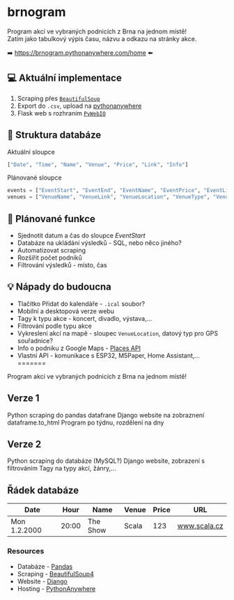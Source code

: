 # brnogram

Program akcí ve vybraných podnicích z Brna na jednom místě!  
Zatím jako tabulkový výpis času, názvu a odkazu na stránky akce.

➡️ https://brnogram.pythonanywhere.com/home ⬅️

## 💻 Aktuální implementace

1. Scraping přes [`BeautifulSoup`](https://beautiful-soup-4.readthedocs.io/en/latest/)
2. Export do `.csv`, upload na [pythonanywhere](https://www.pythonanywhere.com/)
3. Flask web s rozhraním [`PyWebIO`](https://www.pyweb.io/)

## 💾 Struktura databáze

Aktuální sloupce
```python
["Date", "Time", "Name", "Venue", "Price", "Link", "Info"]
```

Plánované sloupce
```python
events = ["EventStart", "EventEnd", "EventName", "EventPrice", "EventLink", "EventInfo", "VenueName"]
venues = ["VenueName", "VenueLink", "VenueLocation", "VenueType", "VenuePhone", "OpeningHours"]
```

## 📌 Plánované funkce

- Sjednotit datum a čas do sloupce *EventStart*
- Databáze na ukládání výsledků - SQL, nebo něco jiného?
- Automatizovat scraping
- Rozšířit počet podniků
- Filtrování výsledků - místo, čas

## 💡 Nápady do budoucna

- Tlačítko Přidat do kalendáře - `.ical` soubor?
- Mobilní a desktopová verze webu
- Tagy k typu akce - koncert, divadlo, výstava,...
- Filtrování podle typu akce
- Vykreslení akcí na mapě - sloupec `VenueLocation`, datový typ pro GPS souřadnice?
- Info o podniku z Google Maps - [Places API](https://developers.google.com/maps/documentation/places/web-service/details)
- Vlastní API - komunikace s ESP32, M5Paper, Home Assistant,...
=======

Program akcí ve vybraných podnicích z Brna na jednom místě!

## Verze 1

Python scraping do pandas datafrane
Django website na zobraznení dataframe.to_html
Program po týdnu, rozdělení na dny

## Verze 2

Python scraping do databáze (MySQL?)
Django website, zobrazení s filtrováním
Tagy na typy akcí, žánry,...

## Řádek databáze

Date | Hour | Name | Venue | Price | URL
-|-|-|-|-|-
Mon 1.2.2000 | 20:00 | The Show | Scala | 123 | www.scala.cz

### Resources

- Databáze - [Pandas](https://pandas.pydata.org/docs/)
- Scraping - [BeautifulSoup4](https://beautiful-soup-4.readthedocs.io/en/latest/)
- Website - [Django](https://tutorial.djangogirls.org/cs/)
- Hosting - [PythonAnywhere](https://www.pythonanywhere.com/)
